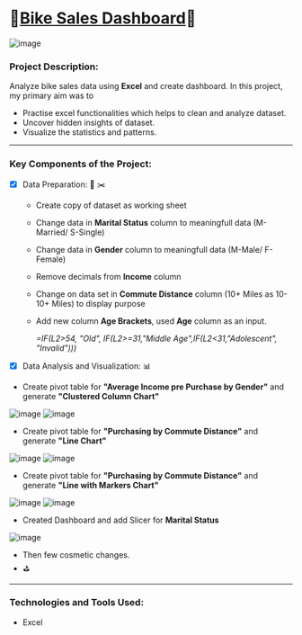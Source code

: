 # :bicyclist:[Bike Sales Dashboard](https://github.com/hashinil/excel_Bike_Sales_Dashboard/blob/main/Excel%20Project%20Dataset.xlsx):bicyclist:
![image](https://github.com/hashinil/excel_Bike_Sales_Dashboard/assets/33922245/46f22ef7-ed1b-4a7a-89d9-1144ca8f6338)

### Project Description:

Analyze bike sales data using **Excel** and create dashboard.
In this project, my primary aim was to 
- Practise excel functionalities which helps to clean and analyze dataset.
- Uncover hidden insights of dataset.
- Visualize the statistics and patterns.


----------------------------------
### Key Components of the Project:

- [x] Data Preparation: :pencil:  :scissors:

    - Create copy of dataset as working sheet
    - Change data in **Marital Status** column to meaningfull data (M-Married/ S-Single)
    - Change data in **Gender** column to meaningfull data (M-Male/ F-Female)
    - Remove decimals from **Income** column
    - Change on data set in **Commute Distance** column (10+ Miles as 10-10+ Miles) to display purpose
    - Add new column **Age Brackets**, used **Age** column as an input.
      
      *=IF(L2>54, "Old", IF(L2>=31,"Middle Age",IF(L2<31,"Adolescent", "Invalid")))*

- [x] Data Analysis and Visualization: :bar_chart:
    
- Create pivot table for **"Average Income pre Purchase by Gender"** and generate **"Clustered Column Chart"**

![image](https://github.com/hashinil/excel_Bike_Sales_Dashboard/assets/33922245/c954524a-a0a8-41f9-8b1b-0d0d1185bb9d)
![image](https://github.com/hashinil/excel_Bike_Sales_Dashboard/assets/33922245/0687f643-8af8-4e4c-89b9-5ae8d76e82a5)


- Create pivot table for **"Purchasing by Commute Distance"** and generate **"Line Chart"**
  
![image](https://github.com/hashinil/excel_Bike_Sales_Dashboard/assets/33922245/b286a06f-e37f-405a-ae0f-5d327212a148)
![image](https://github.com/hashinil/excel_Bike_Sales_Dashboard/assets/33922245/33faf453-f9f1-4072-b8fb-6f4e830cdae8)

- Create pivot table for **"Purchasing by Commute Distance"** and generate **"Line with Markers Chart"**

![image](https://github.com/hashinil/excel_Bike_Sales_Dashboard/assets/33922245/8920eb61-d5e9-46ba-ad97-92c44a3e03ce)
![image](https://github.com/hashinil/excel_Bike_Sales_Dashboard/assets/33922245/c2d2856b-a311-4eb2-977a-44be55a2a70c)

- Created Dashboard and add Slicer for **Marital Status**

![image](https://github.com/hashinil/excel_Bike_Sales_Dashboard/assets/33922245/338fe889-45c4-415b-871a-6f147f1160d3)

- Then few cosmetic changes.
- :golf:

----------------------------------
### Technologies and Tools Used: 

- Excel

